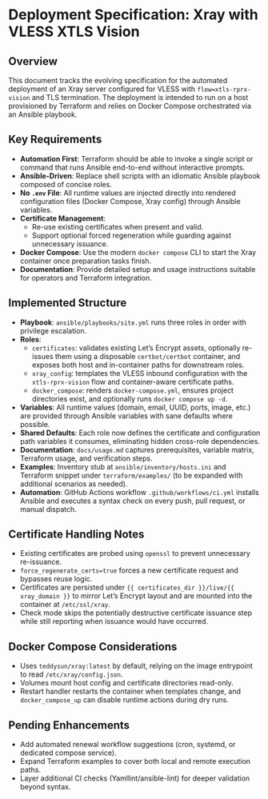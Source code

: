 # Deployment Specification: Xray with VLESS XTLS Vision

## Overview
This document tracks the evolving specification for the automated deployment of an Xray server configured for VLESS with `flow=xtls-rprx-vision` and TLS termination. The deployment is intended to run on a host provisioned by Terraform and relies on Docker Compose orchestrated via an Ansible playbook.

## Key Requirements
- **Automation First**: Terraform should be able to invoke a single script or command that runs Ansible end-to-end without interactive prompts.
- **Ansible-Driven**: Replace shell scripts with an idiomatic Ansible playbook composed of concise roles.
- **No `.env` File**: All runtime values are injected directly into rendered configuration files (Docker Compose, Xray config) through Ansible variables.
- **Certificate Management**:
  - Re-use existing certificates when present and valid.
  - Support optional forced regeneration while guarding against unnecessary issuance.
- **Docker Compose**: Use the modern `docker compose` CLI to start the Xray container once preparation tasks finish.
- **Documentation**: Provide detailed setup and usage instructions suitable for operators and Terraform integration.

## Implemented Structure
- **Playbook**: `ansible/playbooks/site.yml` runs three roles in order with privilege escalation.
- **Roles**:
  - `certificates`: validates existing Let’s Encrypt assets, optionally re-issues them using a disposable `certbot/certbot` container, and exposes both host and in-container paths for downstream roles.
  - `xray_config`: templates the VLESS inbound configuration with the `xtls-rprx-vision` flow and container-aware certificate paths.
  - `docker_compose`: renders `docker-compose.yml`, ensures project directories exist, and optionally runs `docker compose up -d`.
- **Variables**: All runtime values (domain, email, UUID, ports, image, etc.) are provided through Ansible variables with sane defaults where possible.
- **Shared Defaults**: Each role now defines the certificate and configuration path variables it consumes, eliminating hidden cross-role dependencies.
- **Documentation**: `docs/usage.md` captures prerequisites, variable matrix, Terraform usage, and verification steps.
- **Examples**: Inventory stub at `ansible/inventory/hosts.ini` and Terraform snippet under `terraform/examples/` (to be expanded with additional scenarios as needed).
- **Automation**: GitHub Actions workflow `.github/workflows/ci.yml` installs Ansible and executes a syntax check on every push, pull request, or manual dispatch.

## Certificate Handling Notes
- Existing certificates are probed using `openssl` to prevent unnecessary re-issuance.
- `force_regenerate_certs=true` forces a new certificate request and bypasses reuse logic.
- Certificates are persisted under `{{ certificates_dir }}/live/{{ xray_domain }}` to mirror Let’s Encrypt layout and are mounted into the container at `/etc/ssl/xray`.
- Check mode skips the potentially destructive certificate issuance step while still reporting when issuance would have occurred.

## Docker Compose Considerations
- Uses `teddysun/xray:latest` by default, relying on the image entrypoint to read `/etc/xray/config.json`.
- Volumes mount host config and certificate directories read-only.
- Restart handler restarts the container when templates change, and `docker_compose_up` can disable runtime actions during dry runs.

## Pending Enhancements
- Add automated renewal workflow suggestions (cron, systemd, or dedicated compose service).
- Expand Terraform examples to cover both local and remote execution paths.
- Layer additional CI checks (Yamllint/ansible-lint) for deeper validation beyond syntax.

